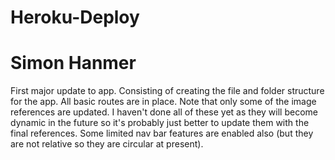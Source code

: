 # Heroku-Deploy
# Simon Hanmer
First major update to app. Consisting of creating the file and folder structure for the app. 
All basic routes are in place. Note that only some of the image references are updated. I haven't done all of these yet as they will become dynamic in the future so it's probably just better to update them with the final references. Some limited nav bar features are enabled also (but they are not relative so they are circular at present).
